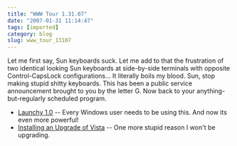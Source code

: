 ```yaml
---
title: "WWW Tour 1.31.07"
date: "2007-01-31 11:14:47"
tags: [imported]
category: blog
slug: www_tour_13107
---
```


Let me first say, Sun keyboards suck. Let me add to that the frustration of two identical looking Sun keyboards at side-by-side terminals with opposite Control-CapsLock configurations... It literally boils my blood. Sun, stop making stupid shitty keyboards. This has been a public service announcement brought to you by the letter G. Now back to your anything-but-regularly scheduled program.

<ul>
    <li><a href="https://launchy.net/" title="Once you try it, there's no going back">Launchy 1.0</a> -- Every Windows user needs to be using this. And now its even more powerful!</li>
    <li><a href="https://gizmodo.com/gadgets/pcs/how-to-install-a-vista-upgrade-on-a-blank-hard-drive-232770.php" title="You'd think they would learn">Installing an Upgrade of Vista</a> -- One more stupid reason I won't be upgrading.</li>
</ul>
